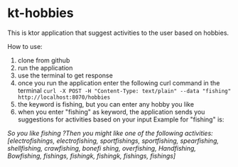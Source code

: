 # kt-hobbies
This is ktor application that suggest activities to the user based on hobbies.


How to use:
1. clone from github
2. run the application
3. use the terminal to get response
4. once you run the application enter the following curl command in the terminal
``curl -X POST -H "Content-Type: text/plain" --data "fishing" http://localhost:8070/hobbies
``
5. the keyword is fishing, but you can enter any hobby you like
6. when you enter "fishing" as keyword, the application sends you suggestions for activities based on your input
Example for "fishing" is:

*So you like fishing ?Then you might like one of the following activities: [electrofishings, electrofishing, sportfishings, sportfishing, spearfishing, shellfishing, crawfishing, bonefi
shing, overfishing, Handfishing, Bowfishing, fishings, fishingk, fishingk, fishings, fishings]*

